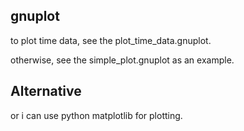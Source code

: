 gnuplot
------------------

to plot time data, see the plot_time_data.gnuplot.

otherwise, see the simple_plot.gnuplot as an example.


Alternative
----------------

or i can use python matplotlib for plotting.
